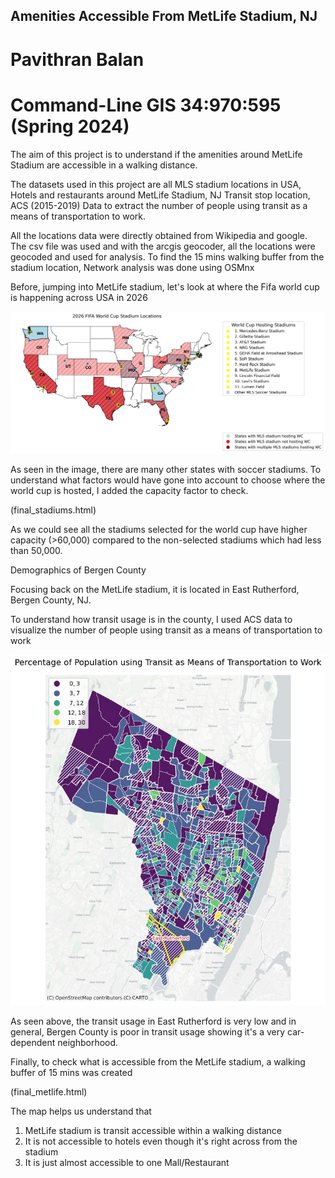 ## Amenities Accessible From MetLife Stadium, NJ
# Pavithran Balan
# Command-Line GIS 34:970:595 (Spring 2024)

The aim of this project is to understand if the amenities around MetLife Stadium are accessible in a walking distance. 

The datasets used in this project are all MLS stadium locations in USA, Hotels and restaurants around MetLife Stadium, NJ Transit stop location, ACS (2015-2019) Data to extract the number of people using transit as a means of transportation to work. 

All the locations data were directly obtained from Wikipedia and google. The csv file was used and with the arcgis geocoder, all the locations were geocoded and used for analysis. To find the 15 mins walking buffer from the stadium location, Network analysis was done using OSMnx

Before, jumping into MetLife stadium, let's look at where the Fifa world cup is happening across USA in 2026

![FIFA World Cup 2026](ok.jpg)

As seen in the image, there are many other states with soccer stadiums. To understand what factors would have gone into account to choose where the world cup is hosted, I added the capacity factor to check.

(final_stadiums.html)

As we could see all the stadiums selected for the world cup have higher capacity (>60,000) compared to the non-selected stadiums which had less than 50,000. 

Demographics of Bergen County

Focusing back on the MetLife stadium, it is located in East Rutherford, Bergen County, NJ.

To understand how transit usage is in the county, I used ACS data to visualize the number of people using transit as a means of transportation to work

![Transit Usage](ok2.jpg)

As seen above, the transit usage in East Rutherford is very low and in general, Bergen County is poor in transit usage showing it's a very car-dependent neighborhood. 

Finally, to check what is accessible from the MetLife stadium, a walking buffer of 15 mins was created 

(final_metlife.html)

The map helps us understand that
  1. MetLife stadium is transit accessible within a walking distance
  2. It is not accessible to hotels even though it's right across from the stadium
  3. It is just almost accessible to one Mall/Restaurant
